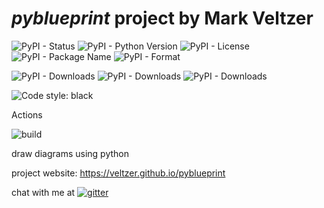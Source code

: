 
# *pyblueprint* project by Mark Veltzer

![PyPI - Status](https://img.shields.io/pypi/status/pyblueprint)
![PyPI - Python Version](https://img.shields.io/pypi/pyversions/pyblueprint)
![PyPI - License](https://img.shields.io/pypi/l/pyblueprint)
![PyPI - Package Name](https://img.shields.io/pypi/v/pyblueprint)
![PyPI - Format](https://img.shields.io/pypi/format/pyblueprint)

![PyPI - Downloads](https://img.shields.io/pypi/dd/pyblueprint)
![PyPI - Downloads](https://img.shields.io/pypi/dw/pyblueprint)
![PyPI - Downloads](https://img.shields.io/pypi/dm/pyblueprint)

![Code style: black](https://img.shields.io/badge/code%20style-black-000000.svg)


Actions

![build](https://github.com/veltzer/pyblueprint/workflows/build/badge.svg)

draw diagrams using python

project website: https://veltzer.github.io/pyblueprint

chat with me at [![gitter](https://badges.gitter.im/Join%20Chat.svg)](https://gitter.im/veltzer/mark.veltzer)


